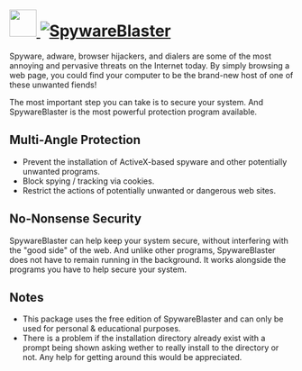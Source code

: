 # [<img src="https://cdn.jsdelivr.net/gh/AdmiringWorm/chocolatey-packages@e2b844c94b052109fa3a17c25c7ab383e571ec62/automatic/spywareblaster/icons/spwareblaster" height="48" width="48" /> ![SpywareBlaster](https://img.shields.io/chocolatey/v/spywareblaster.svg?label=SpywareBlaster&style=for-the-badge)](https://chocolatey.org/packages/spywareblaster)

Spyware, adware, browser hijackers, and dialers are some of the most annoying and pervasive threats on the Internet today. By simply browsing a web page, you could find your computer to be the brand-new host of one of these unwanted fiends!

The most important step you can take is to secure your system. And SpywareBlaster is the most powerful protection program available.

## Multi-Angle Protection

- Prevent the installation of ActiveX-based spyware and other potentially unwanted programs.
- Block spying / tracking via cookies.
- Restrict the actions of potentially unwanted or dangerous web sites.

## No-Nonsense Security

SpywareBlaster can help keep your system secure, without interfering with the "good side" of the web. And unlike other programs, SpywareBlaster does not have to remain running in the background. It works alongside the programs you have to help secure your system.

## Notes

- This package uses the free edition of SpywareBlaster and can only be used for personal & educational purposes.
- There is a problem if the installation directory already exist with a prompt being shown asking wether to really install to the directory or not. Any help for getting around this would be appreciated.
